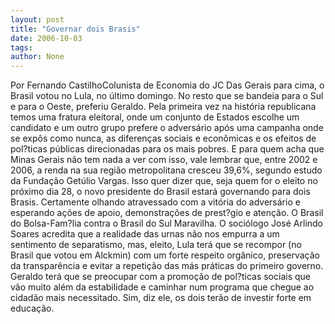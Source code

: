 ```yaml
---
layout: post
title: "Governar dois Brasis"
date: 2006-10-03
tags: 
author: None
---
```

Por Fernando CastilhoColunista de Economia do JC
Das Gerais para cima, o Brasil votou no Lula, no último domingo. No resto que
 se bandeia para o Sul e para o Oeste, preferiu Geraldo. Pela primeira vez na história republicana temos uma fratura eleitoral, onde um conjunto de Estados escolhe um candidato e um outro grupo prefere o adversário após uma campanha onde se expôs como nunca, as diferenças sociais e econômicas e os efeitos de pol?ticas públicas direcionadas para os mais pobres. E para quem acha que Minas Gerais não tem nada a ver com isso, vale lembrar que, entre 2002 e 2006, a renda na sua região metropolitana cresceu 39,6%, segundo estudo da Fundação Getúlio Vargas. 
Isso quer dizer que, seja quem for o eleito no próximo dia 28, o novo presidente do Brasil estará governando para dois Brasis. Certamente olhando atravessado com a vitória do adversário e esperando ações de apoio, demonstrações de prest?gio e atenção. O Brasil do Bolsa-Fam?lia contra o Brasil do Sul Maravilha. 
O sociólogo José Arlindo Soares acredita que a realidade das urnas não nos empurra a um sentimento de separatismo, mas, eleito, Lula terá que se recompor (no Brasil que votou em Alckmin) com um forte respeito orgânico, preservação da transparência e evitar a repetição das más práticas do primeiro governo. Geraldo terá que se preocupar com a promoção de pol?ticas sociais que vão muito além da estabilidade e caminhar num programa que chegue ao cidadão mais necessitado. Sim, diz ele, os dois terão de investir forte em educação. 
